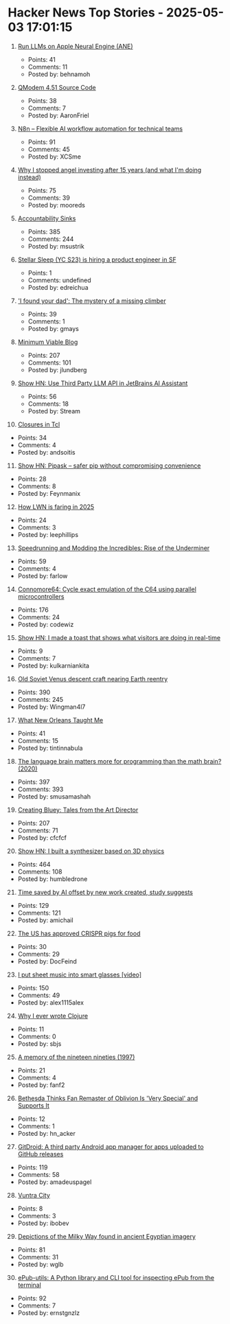 # Hacker News Top Stories - 2025-05-03 17:01:15

1. [Run LLMs on Apple Neural Engine (ANE)](https://github.com/Anemll/Anemll)
   - Points: 41
   - Comments: 11
   - Posted by: behnamoh

2. [QModem 4.51 Source Code](https://github.com/AaronFriel/qmodem-4.51)
   - Points: 38
   - Comments: 7
   - Posted by: AaronFriel

3. [N8n – Flexible AI workflow automation for technical teams](https://n8n.io/)
   - Points: 91
   - Comments: 45
   - Posted by: XCSme

4. [Why I stopped angel investing after 15 years (and what I'm doing instead)](https://halletecco.substack.com/p/why-i-stopped-angel-investing-after)
   - Points: 75
   - Comments: 39
   - Posted by: mooreds

5. [Accountability Sinks](https://250bpm.substack.com/p/accountability-sinks)
   - Points: 385
   - Comments: 244
   - Posted by: msustrik

6. [Stellar Sleep (YC S23) is hiring a product engineer in SF](https://www.ycombinator.com/companies/stellar-sleep/jobs/Yb9IzAW-founding-product-engineer)
   - Points: 1
   - Comments: undefined
   - Posted by: edreichua

7. ['I found your dad': The mystery of a missing climber](https://www.espn.com/olympics/story/_/id/44690603/bill-stampfl-missing-climber-peru-huascaran)
   - Points: 39
   - Comments: 1
   - Posted by: gmays

8. [Minimum Viable Blog](https://ostwilkens.se/blog/setting-up-blog)
   - Points: 207
   - Comments: 101
   - Posted by: jlundberg

9. [Show HN: Use Third Party LLM API in JetBrains AI Assistant](https://github.com/Stream29/ProxyAsLocalModel)
   - Points: 56
   - Comments: 18
   - Posted by: Stream

10. [Closures in Tcl](https://world-playground-deceit.net/blog/2024/10/tcl-closures.html)
   - Points: 34
   - Comments: 4
   - Posted by: andsoitis

11. [Show HN: Pipask – safer pip without compromising convenience](https://github.com/feynmanix/pipask)
   - Points: 28
   - Comments: 8
   - Posted by: Feynmanix

12. [How LWN is faring in 2025](https://lwn.net/Articles/1019217/)
   - Points: 24
   - Comments: 3
   - Posted by: leephillips

13. [Speedrunning and Modding the Incredibles: Rise of the Underminer](https://farlow.dev/2025/05/02/rotu)
   - Points: 59
   - Comments: 4
   - Posted by: farlow

14. [Connomore64: Cycle exact emulation of the C64 using parallel microcontrollers](https://github.com/c1570/Connomore64)
   - Points: 176
   - Comments: 24
   - Posted by: codewiz

15. [Show HN: I made a toast that shows what visitors are doing in real-time](https://proofybubble.com)
   - Points: 9
   - Comments: 7
   - Posted by: kulkarniankita

16. [Old Soviet Venus descent craft nearing Earth reentry](https://www.leonarddavid.com/old-soviet-venus-descent-craft-nearing-earth-reentry/)
   - Points: 390
   - Comments: 245
   - Posted by: Wingman4l7

17. [What New Orleans Taught Me](https://commonedge.org/what-new-orleans-taught-me/)
   - Points: 41
   - Comments: 15
   - Posted by: tintinnabula

18. [The language brain matters more for programming than the math brain? (2020)](https://massivesci.com/articles/programming-math-language-python-women-in-science/)
   - Points: 397
   - Comments: 393
   - Posted by: smusamashah

19. [Creating Bluey: Tales from the Art Director](https://substack.com/home/post/p-160039885)
   - Points: 207
   - Comments: 71
   - Posted by: cfcfcf

20. [Show HN: I built a synthesizer based on 3D physics](https://anukari.com)
   - Points: 464
   - Comments: 108
   - Posted by: humbledrone

21. [Time saved by AI offset by new work created, study suggests](https://arstechnica.com/ai/2025/05/time-saved-by-ai-offset-by-new-work-created-study-suggests/)
   - Points: 129
   - Comments: 121
   - Posted by: amichail

22. [The US has approved CRISPR pigs for food](https://www.technologyreview.com/2025/05/02/1116059/the-us-approves-crispr-pigs-for-food/)
   - Points: 30
   - Comments: 29
   - Posted by: DocFeind

23. [I put sheet music into smart glasses [video]](https://www.youtube.com/watch?v=j36u2i7PKKE)
   - Points: 150
   - Comments: 49
   - Posted by: alex1115alex

24. [Why I ever wrote Clojure](https://thesoftwarephilosopher.com/blog/2025-05-03-why-i-ever-wrote-clojure.html)
   - Points: 11
   - Comments: 0
   - Posted by: sbjs

25. [A memory of the nineteen nineties (1997)](https://web.archive.org/web/20100329052253/https://www.theatlantic.com/past/docs/issues/97nov/teller.htm)
   - Points: 21
   - Comments: 4
   - Posted by: fanf2

26. [Bethesda Thinks Fan Remaster of Oblivion Is 'Very Special' and Supports It](https://kotaku.com/bethesda-oblivion-remastered-skyblivion-mod-support-1851778773)
   - Points: 12
   - Comments: 1
   - Posted by: hn_acker

27. [GitDroid: A third party Android app manager for apps uploaded to GitHub releases](https://github.com/TechnicJelle/GitDroid)
   - Points: 119
   - Comments: 58
   - Posted by: amadeuspagel

28. [Vuntra City](https://vuntracity.com/)
   - Points: 8
   - Comments: 3
   - Posted by: ibobev

29. [Depictions of the Milky Way found in ancient Egyptian imagery](https://phys.org/news/2025-04-depictions-milky-ancient-egyptian-imagery.html)
   - Points: 81
   - Comments: 31
   - Posted by: wglb

30. [ePub-utils: A Python library and CLI tool for inspecting ePub from the terminal](https://github.com/ernestofgonzalez/epub-utils)
   - Points: 92
   - Comments: 7
   - Posted by: ernstgnzlz

